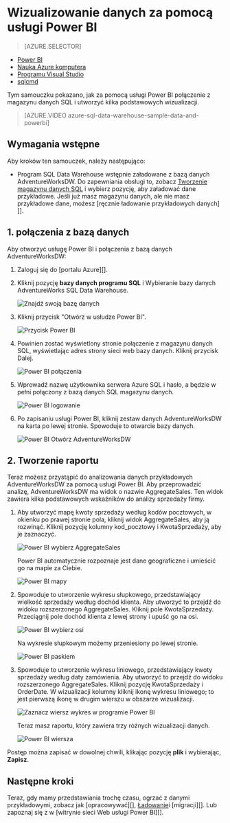 <properties
   pageTitle="Wizualizowanie danych magazynu danych SQL platformy Microsoft Azure Power BI"
   description="Wizualizowanie danych SQL magazynu danych dzięki usłudze Power BI"
   services="sql-data-warehouse"
   documentationCenter="NA"
   authors="lodipalm"
   manager="barbkess"
   editor="" />

<tags
   ms.service="sql-data-warehouse"
   ms.devlang="NA"
   ms.topic="get-started-article"
   ms.tgt_pltfrm="NA"
   ms.workload="data-services"
   ms.date="06/16/2016"
   ms.author="lodipalm;barbkess;sonyama" />

# <a name="visualize-data-with-power-bi"></a>Wizualizowanie danych za pomocą usługi Power BI

> [AZURE.SELECTOR]
- [Power BI](sql-data-warehouse-get-started-visualize-with-power-bi.md)
- [Nauka Azure komputera](sql-data-warehouse-get-started-analyze-with-azure-machine-learning.md)
- [Programu Visual Studio](sql-data-warehouse-query-visual-studio.md)
- [sqlcmd](sql-data-warehouse-get-started-connect-sqlcmd.md) 

Tym samouczku pokazano, jak za pomocą usługi Power BI połączenie z magazynu danych SQL i utworzyć kilka podstawowych wizualizacji.

> [AZURE.VIDEO azure-sql-data-warehouse-sample-data-and-powerbi]

## <a name="prerequisites"></a>Wymagania wstępne

Aby kroków ten samouczek, należy następująco:

- Program SQL Data Warehouse wstępnie załadowane z bazą danych AdventureWorksDW. Do zapewniania obsługi to, zobacz [Tworzenie magazynu danych SQL][] i wybierz pozycję, aby załadować dane przykładowe. Jeśli już masz magazynu danych, ale nie masz przykładowe dane, możesz [ręcznie ładowanie przykładowych danych][].


## <a name="1-connect-to-your-database"></a>1. połączenia z bazą danych

Aby otworzyć usługę Power BI i połączenia z bazą danych AdventureWorksDW:

1. Zaloguj się do [portalu Azure][].
2. Kliknij pozycję **bazy danych programu SQL** i Wybieranie bazy danych AdventureWorks SQL Data Warehouse.

    ![Znajdź swoją bazę danych][1]

3. Kliknij przycisk "Otwórz w usłudze Power BI".

    ![Przycisk Power BI][2]

4. Powinien zostać wyświetlony stronie połączenie z magazynu danych SQL, wyświetlając adres strony sieci web bazy danych. Kliknij przycisk Dalej.

    ![Power BI połączenia][3]

6. Wprowadź nazwę użytkownika serwera Azure SQL i hasło, a będzie w pełni połączony z bazą danych SQL magazynu danych.

    ![Power BI logowanie][4]

7. Po zapisaniu usługi Power BI, kliknij zestaw danych AdventureWorksDW na karta po lewej stronie. Spowoduje to otwarcie bazy danych.

    ![Power BI Otwórz AdventureWorksDW][5]



## <a name="2-create-a-report"></a>2. Tworzenie raportu

Teraz możesz przystąpić do analizowania danych przykładowych AdventureWorksDW za pomocą usługi Power BI. Aby przeprowadzić analizę, AdventureWorksDW ma widok o nazwie AggregateSales. Ten widok zawiera kilka podstawowych wskaźników do analizy sprzedaży firmy.

1. Aby utworzyć mapę kwoty sprzedaży według kodów pocztowych, w okienku po prawej stronie pola, kliknij widok AggregateSales, aby ją rozwinąć. Kliknij pozycję kolumny kod_pocztowy i KwotaSprzedaży, aby je zaznaczyć.

    ![Power BI wybierz AggregateSales][6]

    Power BI automatycznie rozpoznaje jest dane geograficzne i umieścić go na mapie za Ciebie.

    ![Power BI mapy][7]

2. Spowoduje to utworzenie wykresu słupkowego, przedstawiający wielkość sprzedaży według dochód klienta. Aby utworzyć to przejdź do widoku rozszerzonego AggregateSales. Kliknij pole KwotaSprzedaży. Przeciągnij pole dochód klienta z lewej strony i upuść go na osi.

    ![Power BI wybierz osi][8]

    Na wykresie słupkowym możemy przeniesiony po lewej stronie.

    ![Power BI paskiem][9]

3. Spowoduje to utworzenie wykresu liniowego, przedstawiający kwoty sprzedaży według daty zamówienia. Aby utworzyć to przejdź do widoku rozszerzonego AggregateSales. Kliknij pozycję KwotaSprzedaży i OrderDate. W wizualizacji kolumny kliknij ikonę wykresu liniowego; to jest pierwszą ikonę w drugim wierszu w obszarze wizualizacji.

    ![Zaznacz wiersz wykres w programie Power BI][10]

    Teraz masz raportu, który zawiera trzy różnych wizualizacji danych.

    ![Power BI wiersza][11]

Postęp można zapisać w dowolnej chwili, klikając pozycję **plik** i wybierając, **Zapisz**.

## <a name="next-steps"></a>Następne kroki
Teraz, gdy mamy przedstawiania trochę czasu, ogrzać z danymi przykładowymi, zobacz jak [opracowywać][], [Ładowanie][]i [migracji][]. Lub zapoznaj się z w [witrynie sieci Web usługi Power BI][].

<!--Image references-->
[1]: media/sql-data-warehouse-get-started-visualize-with-power-bi/pbi-find-database.png
[2]: media/sql-data-warehouse-get-started-visualize-with-power-bi/pbi-button.png
[3]: media/sql-data-warehouse-get-started-visualize-with-power-bi/pbi-connect-to-azure.png
[4]: media/sql-data-warehouse-get-started-visualize-with-power-bi/pbi-sign-in.png
[5]: media/sql-data-warehouse-get-started-visualize-with-power-bi/pbi-open-adventureworks.png
[6]: media/sql-data-warehouse-get-started-visualize-with-power-bi/pbi-aggregatesales.png
[7]: media/sql-data-warehouse-get-started-visualize-with-power-bi/pbi-map.png
[8]: media/sql-data-warehouse-get-started-visualize-with-power-bi/pbi-chooseaxis.png
[9]: media/sql-data-warehouse-get-started-visualize-with-power-bi/pbi-bar.png
[10]: media/sql-data-warehouse-get-started-visualize-with-power-bi/pbi-prepare-line.png
[11]: media/sql-data-warehouse-get-started-visualize-with-power-bi/pbi-line.png
[12]: media/sql-data-warehouse-get-started-visualize-with-power-bi/pbi-save.png

<!--Article references-->
[Migrowanie]: sql-data-warehouse-overview-migrate.md
[można opracowywać]: sql-data-warehouse-overview-develop.md
[Ładowanie]: sql-data-warehouse-overview-load.md
[Ręczne ładowanie przykładowych danych]: sql-data-warehouse-load-sample-databases.md
[connecting to SQL Data Warehouse]: sql-data-warehouse-integrate-power-bi.md
[Tworzenie magazynu danych SQL]: sql-data-warehouse-get-started-provision.md

<!--Other-->
[Azure portal]: https://portal.azure.com/
[Power BI witryny sieci Web]: http://www.powerbi.com/
